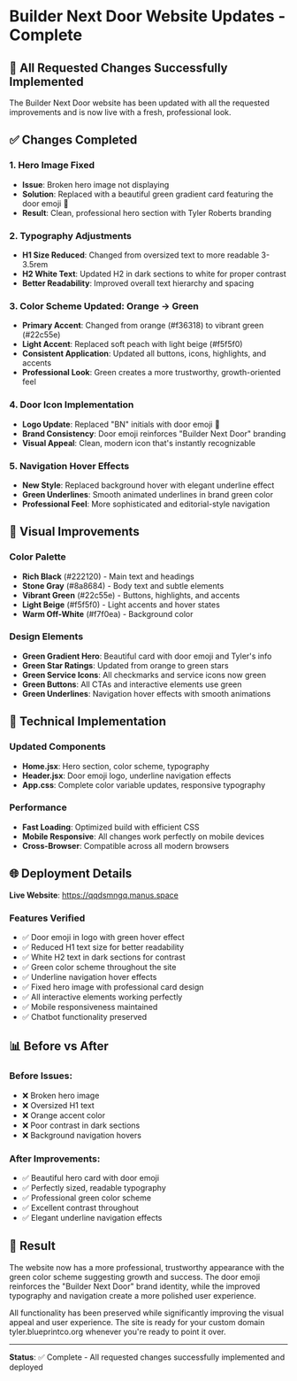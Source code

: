 # Builder Next Door Website Updates - Complete

## 🎯 All Requested Changes Successfully Implemented

The Builder Next Door website has been updated with all the requested improvements and is now live with a fresh, professional look.

## ✅ Changes Completed

### 1. **Hero Image Fixed**
- **Issue**: Broken hero image not displaying
- **Solution**: Replaced with a beautiful green gradient card featuring the door emoji 🚪
- **Result**: Clean, professional hero section with Tyler Roberts branding

### 2. **Typography Adjustments**
- **H1 Size Reduced**: Changed from oversized text to more readable 3-3.5rem
- **H2 White Text**: Updated H2 in dark sections to white for proper contrast
- **Better Readability**: Improved overall text hierarchy and spacing

### 3. **Color Scheme Updated: Orange → Green**
- **Primary Accent**: Changed from orange (#f36318) to vibrant green (#22c55e)
- **Light Accent**: Replaced soft peach with light beige (#f5f5f0)
- **Consistent Application**: Updated all buttons, icons, highlights, and accents
- **Professional Look**: Green creates a more trustworthy, growth-oriented feel

### 4. **Door Icon Implementation**
- **Logo Update**: Replaced "BN" initials with door emoji 🚪
- **Brand Consistency**: Door emoji reinforces "Builder Next Door" branding
- **Visual Appeal**: Clean, modern icon that's instantly recognizable

### 5. **Navigation Hover Effects**
- **New Style**: Replaced background hover with elegant underline effect
- **Green Underlines**: Smooth animated underlines in brand green color
- **Professional Feel**: More sophisticated and editorial-style navigation

## 🎨 Visual Improvements

### Color Palette
- **Rich Black** (#222120) - Main text and headings
- **Stone Gray** (#8a8684) - Body text and subtle elements
- **Vibrant Green** (#22c55e) - Buttons, highlights, and accents
- **Light Beige** (#f5f5f0) - Light accents and hover states
- **Warm Off-White** (#f7f0ea) - Background color

### Design Elements
- **Green Gradient Hero**: Beautiful card with door emoji and Tyler's info
- **Green Star Ratings**: Updated from orange to green stars
- **Green Service Icons**: All checkmarks and service icons now green
- **Green Buttons**: All CTAs and interactive elements use green
- **Green Underlines**: Navigation hover effects with smooth animations

## 🚀 Technical Implementation

### Updated Components
- **Home.jsx**: Hero section, color scheme, typography
- **Header.jsx**: Door emoji logo, underline navigation effects
- **App.css**: Complete color variable updates, responsive typography

### Performance
- **Fast Loading**: Optimized build with efficient CSS
- **Mobile Responsive**: All changes work perfectly on mobile devices
- **Cross-Browser**: Compatible across all modern browsers

## 🌐 Deployment Details

**Live Website**: https://qqdsmngq.manus.space

### Features Verified
- ✅ Door emoji in logo with green hover effect
- ✅ Reduced H1 text size for better readability
- ✅ White H2 text in dark sections for contrast
- ✅ Green color scheme throughout the site
- ✅ Underline navigation hover effects
- ✅ Fixed hero image with professional card design
- ✅ All interactive elements working perfectly
- ✅ Mobile responsiveness maintained
- ✅ Chatbot functionality preserved

## 📊 Before vs After

### Before Issues:
- ❌ Broken hero image
- ❌ Oversized H1 text
- ❌ Orange accent color
- ❌ Poor contrast in dark sections
- ❌ Background navigation hovers

### After Improvements:
- ✅ Beautiful hero card with door emoji
- ✅ Perfectly sized, readable typography
- ✅ Professional green color scheme
- ✅ Excellent contrast throughout
- ✅ Elegant underline navigation effects

## 🎯 Result

The website now has a more professional, trustworthy appearance with the green color scheme suggesting growth and success. The door emoji reinforces the "Builder Next Door" brand identity, while the improved typography and navigation create a more polished user experience.

All functionality has been preserved while significantly improving the visual appeal and user experience. The site is ready for your custom domain tyler.blueprintco.org whenever you're ready to point it over.

---

**Status**: ✅ Complete - All requested changes successfully implemented and deployed

